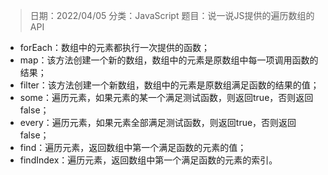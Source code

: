 > 日期：2022/04/05
分类：JavaScript
题目：说一说JS提供的遍历数组的API

- forEach：数组中的元素都执行一次提供的函数；
- map：该方法创建一个新的数组，数组中的元素是原数组中每一项调用函数的结果；
- filter：该方法创建一个新数组，数组中的元素是原数组满足函数的结果的值；
- some：遍历元素，如果元素的某一个满足测试函数，则返回true，否则返回false；
- every：遍历元素，如果元素全部满足测试函数，则返回true，否则返回false；
- find：遍历元素，返回数组中第一个满足函数的元素的值；
- findIndex：遍历元素，返回数组中第一个满足函数的元素的索引。

